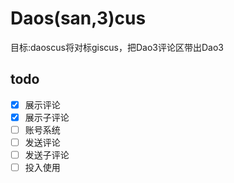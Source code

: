 # Daos(san,3)cus
目标:daoscus将对标giscus，把Dao3评论区带出Dao3

## todo
- [x] 展示评论
- [x] 展示子评论
- [ ] 账号系统
- [ ] 发送评论
- [ ] 发送子评论
- [ ] 投入使用